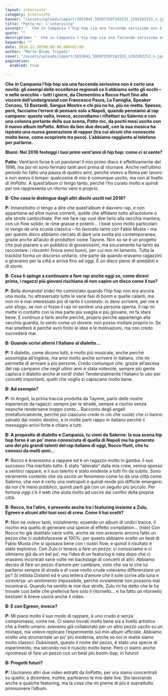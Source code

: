 ```yaml
---
layout: interviste
category: Interviste
banner: "/assets/uploads/import/1653841_595071597243155_1292262253_n.jpg"
title: "Patto mc: l’intervista"
excerpt: "  Che in Campania l’hip hop sia una faccenda serissima non è certo una novità: gli esempi delle eccellenze regionali ce li abbiamo sotto gli occhi – e nelle orecchie – tutti i giorni, da Clementino a Rocco Hunt fino alle viscere dell’underground con Francesco Paura, La Famiglia, Speaker Cenzou, 13 Bastardi, Sangue Mostro e chi…"
quote: ""
description: "  Che in Campania l’hip hop sia una faccenda serissima non è certo una novità: gli esempi delle eccellenze regionali ce li abbiamo sotto gli occhi – e nelle orecchie – tutti i giorni, da Clementino a Rocco Hunt fino alle viscere dell’underground con Francesco Paura, La Famiglia, Speaker Cenzou, 13 Bastardi, Sangue Mostro e chi…"
keywords: ""
date: 2016-11-30T00:00:00.000+01:00
author: "Marta Blumi Tripodi"
cover: "/assets/uploads/import/1653841_595071597243155_1292262253_n.jpg"
pagination:
  enabled: true

---
```


**Che in Campania l’hip hop sia una faccenda serissima non è certo una novità: gli esempi delle eccellenze regionali ce li abbiamo sotto gli occhi – e nelle orecchie – tutti i giorni, da Clementino a Rocco Hunt fino alle viscere dell’underground con Francesco Paura, La Famiglia, Speaker Cenzou, 13 Bastardi, Sangue Mostro e chi più ne ha, più ne metta. Spesso, però, facciamo l’errore di pensare solo a Napoli, quando pensiamo al rap campano: questa volta, invece, accendiamo i riflettori su Salerno e con una colonna portante della sua scena, Patto mc, da pochi mesi uscito con il nuovo album _ImPatto_. Attivo da ben due decadi, con la sua musica ha ispirato una nuova generazione di rapper (tra cui alcuni che conoscete molto bene, come scoprirete tra poco). L’abbiamo raggiunto al telefono per parlarne.**

**Blumi: Nel 2016 festeggi i tuoi primi vent’anni di hip hop: come ci si sente?**

**Patto:** Vent’anni forse è un parolone! Il mio primo disco è effettivamente del 1996, ma poi mi sono fermato tanti anni prima di ritornare. Anche nell’ultimo periodo ho fatto una pausa di quattro anni, perché vivevo a Roma per lavoro e non avevo il tempo: qualcosina di mio è comunque uscito, ma non al livello di _ImPatto_. A quest’album ci tengo tanto, perché l’ho curato molto e quindi per me rappresenta un ritorno vero e proprio.

**B: Che cosa lo distingue dagli altri dischi usciti nel 2016?**

**P:** Innanzitutto ci tengo a dire che quest’album è davvero rap, e non appartiene ad altre nuove correnti, quelle che affidano tutto all’autotune o alle strofe canticchiate. Per me fare rap vuol dire farlo alla vecchia maniera, con un flow solido, le rime grasse e potenti… I beat sono molto particolari: io vengo da una scuola classica – ho lavorato tanto con Fabio Musta – ma per questo disco abbiamo cercato di dare una svolta più contemporanea, grazie anche all’aiuto di produttori come Tayone. Non so se è un progetto che può piacere a un pubblico di giovanissimi, ma sicuramente ha tanto da raccontare: i riscontri finora sono buoni, per cui non mi lamento. Tutta la tracklist forma un discorso unitario, che parte da quando eravamo ragazzini e giravamo per la città e arriva fino ad oggi. È un disco pieno di aneddoti e di storie.

**B: Cosa ti spinge a continuare a fare rap anche oggi se, come dicevi prima, i ragazzi più giovani rischiano di non capire un disco come il tuo?**

**P:** Bella domanda! (_ride_) Ho cominciato quando l’hip hop non era ancora una moda, ho attraversato tutte le varie fasi di boom e quelle calanti, ma non mi è mai interessato più di tanto il contesto: io devo scrivere, per me è uno sfogo, se non ci fosse il rap mi sentirei una persona spenta. Il rap mi mette in contatto con la mia parte più sveglia e più giovane, mi fa stare bene. E continuo a farlo anche perché, proprio perché appartengo alla vecchia guardia, lo sento come un dovere: non posso mollare proprio io. Se mai smetterò è perché avrò finito le idee e le motivazioni, ma non credo succederà mai.

**B: Quando scrivi alterni l’italiano al dialetto…**

**P:** Il dialetto, come dicono tutti, è molto più musicale, anche perché assomiglia all’inglese, ma amo molto anche scrivere in italiano, che mi permette di arrivare a più persone. Credo comunque che, grazie all’ascesa del rap campano che negli ultimi anni è stata notevole, sempre più gente capisca il dialetto anche al nord! (_ride_) Tendenzialmente l’italiano lo uso per concetti importanti, quelli che voglio si capiscano molto bene.

**B: Ad esempio?**

**P:** In _Angeli_, la prima traccia prodotta da Tayone, parlo delle nostre esperienze da ragazzi: sempre per le strade, sempre a rischio senza neanche rendersene troppo conto… Racconto degli angeli (metaforicamente, perché poi ciascuno crede in ciò che vuole) che ci hanno salvato dal nostro destino, e in molte parti rappo in italiano perché il messaggio arrivi forte e chiaro a tutti.

**B: A proposito di dialetto e Campania, tu vieni da Salerno: la sua scena hip hop forse è un po’ meno conosciuta di quella di Napoli ma ha generato uno dei più grandi talenti del rap italiano di oggi, Rocco Hunt, che tu conosci da molti anni…**

**P:** Rocco è bravissimo a rappare ed è un ragazzo molto in gamba: il suo successo l’ha meritato tutto. È stato “allevato” dalla mia crew, veniva spesso a sentirci rappare, e il suo talento è stato evidente a tutti fin da subito. Sono veramente contento che sia uscito un fenomeno come lui da una città come Salerno, che non è certo una metropoli e quindi rende più difficile emergere: da noi c’è meno pubblico, quindi parti già con un seguito più piccolo. Per fortuna oggi c’è il web che aiuta molto ad uscire dai confini della propria città.

**B: Rocco, tra l’altro, è presente anche tra i featuring insieme a Zulu, Egreen e alcuni altri tuoi soci di crew. Come li hai scelti?**

**P:** Non ne volevo tanti, inizialmente: essendo un album di undici tracce, il rischio era quello di generare una specie di effetto compilation… (_ride_) Con Rocco ho già duettato varie volte, anche se non avevamo ancora fatto un pezzo che ci soddisfacesse al 100%: per questo abbiamo scelto un beat di Fabio Musta che si sposava bene con i nostri flow, e quindi il risultato è stato esplosivo. Con Zulu ci tenevo a fare un pezzo: ci conosciamo e ci stimiamo già da un bel po’, ma l’idea di un featuring è nata dopo che ci eravamo incontrati varie volte nei backstage di concerti di altri. Abbiamo deciso di fare un pezzo d’amore per cambiare, visto che sia io che lui parliamo sempre di strada e di cose molto crude volevamo differenziare un po’! Si intitola _Distanti_ ed è una lettera d’amore che il sole scrive alla luna e viceversa: un sentimento impossibile, perché ovviamente non possono mai incontrarsi. Quando ha sentito le mie due strofe, Zulu mi ha detto che le ha trovate così belle che preferiva fare solo il ritornello… e ha fatto un ritornello bestiale! A breve uscirà anche il video.

**B: E con Egreen, invece?**

**P:** Mi piace molto il suo modo di rappare, è uno crudo e senza compromessi, come me. Ci siamo trovati molto bene sia a livello artistico che a livello umano: avevamo già collaborato per un altro pezzo uscito su un mixtape, ma volevo replicare l’esperimento sul mio album ufficiale. Abbiamo scelto una strumentale un po’ più moderna, anche se noi in realtà siamo molto classici: _Dubsmash_, questo il nome del pezzo, è stato una specie di esperimento, ma secondo noi è riuscito molto bene. Però ci siamo anche ripromessi di fare un pezzo con un beat più boom-bap, in futuro!

**B: Progetti futuri?**

**P:** Usciranno altri due video estratti da _ImPatto_, per ora siamo concentrati su quello; a dicembre, inoltre, partiranno le mie date live. Sto lavorando anche a qualche featuring, ma la cosa che mi preme di più è soprattutto promuovere l’album.